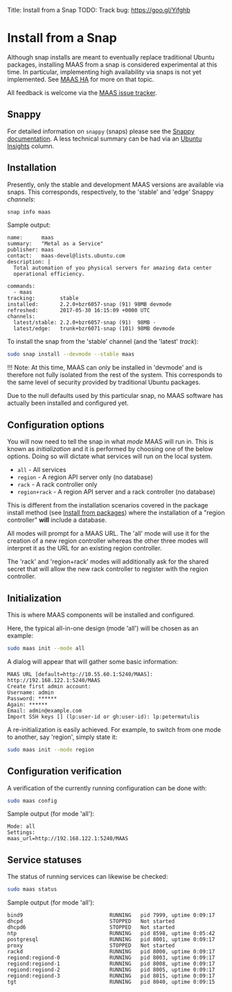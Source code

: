Title: Install from a Snap
TODO:  Track bug: https://goo.gl/Yifghb


# Install from a Snap

Although snap installs are meant to eventually replace traditional Ubuntu
packages, installing MAAS from a snap is considered experimental at this time.
In particular, implementing high availability via snaps is not yet implemented.
See [MAAS HA][maas-ha] for more on that topic.

All feedback is welcome via the [MAAS issue tracker][launchpad-bugs-maas].


## Snappy

For detailed information on `snappy` (snaps) please see the
[Snappy documentation][snappy-docs]. A less technical summary can be had via an
[Ubuntu Insights][insights.ubuntu.com-snappy] column.


## Installation 

Presently, only the stable and development MAAS versions are available via
snaps. This corresponds, respectively, to the 'stable' and 'edge' Snappy
*channels*:

```bash
snap info maas
```

Sample output:

```no-highlight
name:      maas
summary:   "Metal as a Service"
publisher: maas
contact:   maas-devel@lists.ubuntu.com
description: |
  Total automation of you physical servers for amazing data center
  operational efficiency.

commands:
  - maas
tracking:        stable
installed:       2.2.0+bzr6057-snap (91) 98MB devmode
refreshed:       2017-05-30 16:15:09 +0000 UTC
channels:
  latest/stable: 2.2.0+bzr6057-snap (91)  98MB -
  latest/edge:   trunk+bzr6071-snap (101) 98MB devmode
```

To install the snap from the 'stable' channel (and the 'latest' *track*):
 
```bash
sudo snap install --devmode --stable maas
```

!!! Note:
    At this time, MAAS can only be installed in 'devmode' and
    is therefore not fully isolated from the rest of the system. This
    corresponds to the same level of security provided by traditional Ubuntu
    packages.

Due to the null defaults used by this particular snap, no MAAS software has
actually been installed and configured yet.


## Configuration options

You will now need to tell the snap in what *mode* MAAS will run in. This is
known as *initialization* and it is performed by choosing one of the below
options. Doing so will dictate what services will run on the local system.

- `all` - All services
- `region` - A region API server only (no database)
- `rack` - A rack controller only
- `region+rack` - A region API server and a rack controller (no database)

This is different from the installation scenarios covered in the package
install method (see [Install from packages][install-from-packages]) where
the installation of a "region controller" **will** include a database.

All modes will prompt for a MAAS URL. The 'all' mode will use it for the
creation of a new region controller whereas the other three modes will
interpret it as the URL for an existing region controller.

The 'rack' and 'region+rack' modes will additionally ask for the shared secret
that will allow the new rack controller to register with the region controller.


## Initialization

This is where MAAS components will be installed and configured.

Here, the typical all-in-one design (mode 'all') will be chosen as an example:

```bash
sudo maas init --mode all
```

A dialog will appear that will gather some basic information:

```no-highlight
MAAS URL [default=http://10.55.60.1:5240/MAAS]: http://192.168.122.1:5240/MAAS
Create first admin account:       
Username: admin
Password: ******
Again: ******
Email: admin@example.com
Import SSH keys [] (lp:user-id or gh:user-id): lp:petermatulis
```

A re-initialization is easily achieved. For example, to switch from one mode to
another, say 'region', simply state it:

```bash
sudo maas init --mode region
```


## Configuration verification

A verification of the currently running configuration can be done with:
 
```bash
sudo maas config
```

Sample output (for mode 'all'):

```no-highlight
Mode: all
Settings:
maas_url=http://192.168.122.1:5240/MAAS
```

## Service statuses

The status of running services can likewise be checked:
 
```bash
sudo maas status
```

Sample output (for mode 'all'):

```no-highlight
bind9                            RUNNING   pid 7999, uptime 0:09:17
dhcpd                            STOPPED   Not started
dhcpd6                           STOPPED   Not started
ntp                              RUNNING   pid 8598, uptime 0:05:42
postgresql                       RUNNING   pid 8001, uptime 0:09:17
proxy                            STOPPED   Not started
rackd                            RUNNING   pid 8000, uptime 0:09:17
regiond:regiond-0                RUNNING   pid 8003, uptime 0:09:17
regiond:regiond-1                RUNNING   pid 8008, uptime 0:09:17
regiond:regiond-2                RUNNING   pid 8005, uptime 0:09:17
regiond:regiond-3                RUNNING   pid 8015, uptime 0:09:17
tgt                              RUNNING   pid 8040, uptime 0:09:15
```


<!-- LINKS -->


[snappy-docs]: https://snapcraft.io/docs
[insights.ubuntu.com-snappy]: https://insights.ubuntu.com/2016/06/14/universal-snap-packages-launch-on-multiple-linux-distros/
[maas-ha]: manage-ha.md
[launchpad-bugs-maas]: https://bugs.launchpad.net/maas/+filebug
[install-from-packages]: installconfig-package-install.md
